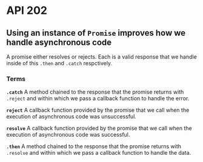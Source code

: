 # API 202
## Using an instance of `Promise` improves how we handle asynchronous code

A promise either resolves or rejects. Each is a valid response that we handle inside of this `.then` and `.catch` respctively.

### Terms

**`.catch`**
A method chained to the response that the promise returns with `.reject` and within which we pass a callback function to handle the error.

**`reject`**
A callback function provided by the promise that we call when the execution of asynchronous code was unsuccessful.

**`resolve`**
A callback function provided by the promise that we call when the execution of asynchronous code was successful.

**`.then`**
A method chained to the response that the promise returns with `.resolve` and within which we pass a callback function to handle the data.